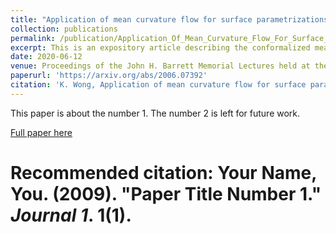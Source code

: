 ```yaml
---
title: "Application of mean curvature flow for surface parametrizations"
collection: publications
permalink: /publication/Application_Of_Mean_Curvature_Flow_For_Surface_Parametrizations
excerpt: This is an expository article describing the conformalized mean curvature flow, originally introduced by Kazhdan, Solomon, and Ben-Chen. We are interested in applying mean curvature flow to surface parametrizations. We discuss our own implementation of their algorithm and some limitations.
date: 2020-06-12
venue: Proceedings of the John H. Barrett Memorial Lectures held at the University of Tennessee
paperurl: 'https://arxiv.org/abs/2006.07392'
citation: 'K. Wong, Application of mean curvature flow for surface parametrization; Proceedings of the John H. Barrett Memorial Lectures held at the University of Tennessee, May 29-June 1, 2018.'
---
```

This paper is about the number 1. The number 2 is left for future work.

[Full paper here](https://arxiv.org/abs/2006.07392)
# Recommended citation: Your Name, You. (2009). "Paper Title Number 1." <i>Journal 1</i>. 1(1).
